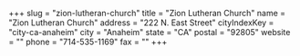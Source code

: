 +++
slug = "zion-lutheran-church"
title = "Zion Lutheran Church"
name = "Zion Lutheran Church"
address = "222 N. East Street"
cityIndexKey = "city-ca-anaheim"
city = "Anaheim"
state = "CA"
postal = "92805"
website = ""
phone = "714-535-1169"
fax = ""
+++
